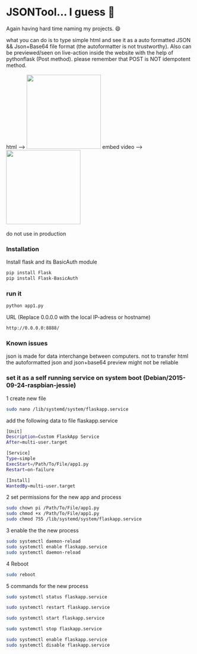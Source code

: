# JSONTool... I guess 🤔

Again having hard time naming my projects. 😄


what you can do is to type simple html and see it as a auto formatted JSON && Json+Base64 file format (the autoformatter is not trustworthy). Also can be previewed/seen on live-action inside the website with the help of pythonflask (Post method). please remember that POST is NOT idempotent method.
<br>
<br>
html -->
<img src="https://drive.google.com/uc?id=1ItYCaQdHqfrqPeEN9-0cHpXtSsKFW0cL" width="auto" height="200"/>
embed video -->
<img src="https://drive.google.com/uc?id=1KeBkKpMKadvgnH7YJ8WLnykYr3kkbX8v" width="auto" height="200"/>
<br>
<br>
do not use in production


### Installation

Install flask and its BasicAuth module

```sh
pip install Flask
pip install Flask-BasicAuth
```
### run it


```sh
python app1.py
```
URL (Replace 0.0.0.0 with the local IP-adress or hostname)
```sh
http://0.0.0.0:8888/
```

### Known issues

json is made for data interchange between computers. not to transfer html
<br>
the autoformatted json and json+base64 preview might not be reliable

###  set it as a self running service on system boot (Debian/2015-09-24-raspbian-jessie)
1 create new file
```sh
sudo nano /lib/systemd/system/flaskapp.service
```
add the following data to file flaskapp.service
```sh
[Unit]
Description=Custom FlaskApp Service
After=multi-user.target

[Service]
Type=simple
ExecStart=/Path/To/File/app1.py
Restart=on-failure

[Install]
WantedBy=multi-user.target
```


2 set permissions for the new app and process
```sh
sudo chown pi /Path/To/File/app1.py
sudo chmod +x /Path/To/File/app1.py
sudo chmod 755 /lib/systemd/system/flaskapp.service
```

3 enable the the new process
```sh
sudo systemctl daemon-reload
sudo systemctl enable flaskapp.service
sudo systemctl daemon-reload
```



4 Reboot
```sh
sudo reboot
```

5 commands for the new process
```sh
sudo systemctl status flaskapp.service

sudo systemctl restart flaskapp.service

sudo systemctl start flaskapp.service

sudo systemctl stop flaskapp.service

```

```sh
sudo systemctl enable flaskapp.service
sudo systemctl disable flaskapp.service
```
